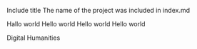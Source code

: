 Include title
The name of the project was included in index.md


Hallo world
Hello world
Hello world
Hello world



Digital Humanities
